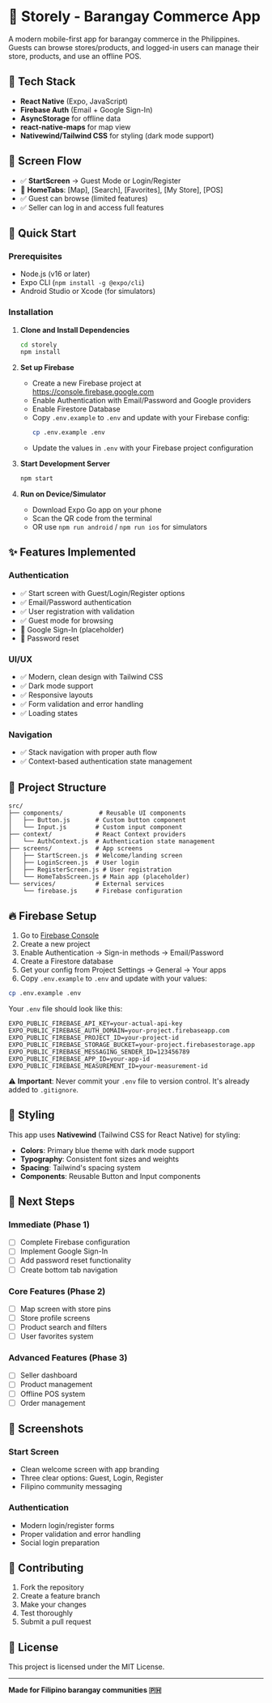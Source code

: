 # 📱 Storely - Barangay Commerce App

A modern mobile-first app for barangay commerce in the Philippines. Guests can browse stores/products, and logged-in users can manage their store, products, and use an offline POS.

## 🔧 Tech Stack

- **React Native** (Expo, JavaScript)
- **Firebase Auth** (Email + Google Sign-In)
- **AsyncStorage** for offline data
- **react-native-maps** for map view
- **Nativewind/Tailwind CSS** for styling (dark mode support)

## 🧱 Screen Flow

- ✅ **StartScreen** → Guest Mode or Login/Register
- 🚧 **HomeTabs**: [Map], [Search], [Favorites], [My Store], [POS]
- ✅ Guest can browse (limited features)
- ✅ Seller can log in and access full features

## 🚀 Quick Start

### Prerequisites
- Node.js (v16 or later)
- Expo CLI (`npm install -g @expo/cli`)
- Android Studio or Xcode (for simulators)

### Installation

1. **Clone and Install Dependencies**
   ```bash
   cd storely
   npm install
   ```

2. **Set up Firebase**
   - Create a new Firebase project at https://console.firebase.google.com
   - Enable Authentication with Email/Password and Google providers
   - Enable Firestore Database
   - Copy `.env.example` to `.env` and update with your Firebase config:
     ```bash
     cp .env.example .env
     ```
   - Update the values in `.env` with your Firebase project configuration

3. **Start Development Server**
   ```bash
   npm start
   ```

4. **Run on Device/Simulator**
   - Download Expo Go app on your phone
   - Scan the QR code from the terminal
   - OR use `npm run android` / `npm run ios` for simulators

## ✨ Features Implemented

### Authentication
- ✅ Start screen with Guest/Login/Register options
- ✅ Email/Password authentication
- ✅ User registration with validation
- ✅ Guest mode for browsing
- 🚧 Google Sign-In (placeholder)
- 🚧 Password reset

### UI/UX
- ✅ Modern, clean design with Tailwind CSS
- ✅ Dark mode support
- ✅ Responsive layouts
- ✅ Form validation and error handling
- ✅ Loading states

### Navigation
- ✅ Stack navigation with proper auth flow
- ✅ Context-based authentication state management

## 📁 Project Structure

```
src/
├── components/          # Reusable UI components
│   ├── Button.js       # Custom button component
│   └── Input.js        # Custom input component
├── context/            # React Context providers
│   └── AuthContext.js  # Authentication state management
├── screens/            # App screens
│   ├── StartScreen.js  # Welcome/landing screen
│   ├── LoginScreen.js  # User login
│   ├── RegisterScreen.js # User registration
│   └── HomeTabsScreen.js # Main app (placeholder)
└── services/           # External services
    └── firebase.js     # Firebase configuration
```

## 🔥 Firebase Setup

1. Go to [Firebase Console](https://console.firebase.google.com)
2. Create a new project
3. Enable Authentication → Sign-in methods → Email/Password
4. Create a Firestore database
5. Get your config from Project Settings → General → Your apps
6. Copy `.env.example` to `.env` and update with your values:

```bash
cp .env.example .env
```

Your `.env` file should look like this:
```env
EXPO_PUBLIC_FIREBASE_API_KEY=your-actual-api-key
EXPO_PUBLIC_FIREBASE_AUTH_DOMAIN=your-project.firebaseapp.com
EXPO_PUBLIC_FIREBASE_PROJECT_ID=your-project-id
EXPO_PUBLIC_FIREBASE_STORAGE_BUCKET=your-project.firebasestorage.app
EXPO_PUBLIC_FIREBASE_MESSAGING_SENDER_ID=123456789
EXPO_PUBLIC_FIREBASE_APP_ID=your-app-id
EXPO_PUBLIC_FIREBASE_MEASUREMENT_ID=your-measurement-id
```

⚠️ **Important**: Never commit your `.env` file to version control. It's already added to `.gitignore`.

## 🎨 Styling

This app uses **Nativewind** (Tailwind CSS for React Native) for styling:

- **Colors**: Primary blue theme with dark mode support
- **Typography**: Consistent font sizes and weights
- **Spacing**: Tailwind's spacing system
- **Components**: Reusable Button and Input components

## 🚧 Next Steps

### Immediate (Phase 1)
- [ ] Complete Firebase configuration
- [ ] Implement Google Sign-In
- [ ] Add password reset functionality
- [ ] Create bottom tab navigation

### Core Features (Phase 2)
- [ ] Map screen with store pins
- [ ] Store profile screens
- [ ] Product search and filters
- [ ] User favorites system

### Advanced Features (Phase 3)
- [ ] Seller dashboard
- [ ] Product management
- [ ] Offline POS system
- [ ] Order management

## 📱 Screenshots

### Start Screen
- Clean welcome screen with app branding
- Three clear options: Guest, Login, Register
- Filipino community messaging

### Authentication
- Modern login/register forms
- Proper validation and error handling
- Social login preparation

## 🤝 Contributing

1. Fork the repository
2. Create a feature branch
3. Make your changes
4. Test thoroughly
5. Submit a pull request

## 📄 License

This project is licensed under the MIT License.

---

**Made for Filipino barangay communities 🇵🇭**
